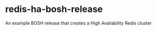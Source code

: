 redis-ha-bosh-release
=====================

An example BOSH release that creates a High Avaliability Redis cluster
